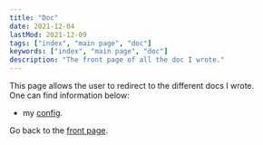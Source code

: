 ```yaml
---
title: "Doc"
date: 2021-12-04
lastMod: 2021-12-09
tags: ["index", "main page", "doc"]
keywords: ["index", "main page", "doc"]
description: "The front page of all the doc I wrote."
---
```


This page allows the user to redirect to the different docs I wrote.  
One can find information below:
- my [config](/public/doc/config).

Go back to the [front page](/public).  

